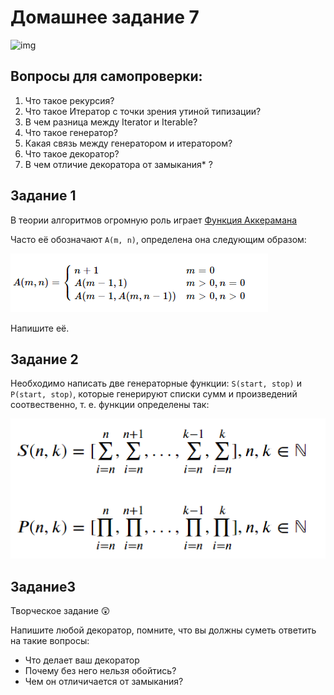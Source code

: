 # Домашнее задание 7

![img](https://it-black.ru/wp-content/uploads/2020/02/obr_iskl_python.jpg)

## Вопросы для самопроверки:

1. Что такое рекурсия?
2. Что такое Итератор с точки зрения утиной типизации?
3. В чем разница между Iterator и Iterable?
4. Что такое генератор?
5. Какая связь между генератором и итератором?
6. Что такое декоратор?
7. В чем отличие декоратора от замыкания* ?

## Задание 1

В теории алгоритмов огромную роль играет [Функция Аккерамана](https://ru.wikipedia.org/wiki/Функция_Аккермана#:~:text=Функция%20Аккермана%20—%20простой%20пример,n%20%7B%5Cdisplaystyle%20A(m%2C%20%5C%3B%20n)%7D)

Часто её обозначают `A(m, n)`, определена она следующим образом:

![image-20210811015200771](https://github.com/AlexanderZiyatdinov/Course/blob/main/Week7/Task1.png)

Напишите её.

## Задание 2

Необходимо написать две генераторные функции: `S(start, stop)` и `P(start, stop)`, которые генерируют списки сумм и произведений соотвественно, т. е. функции определены так:

![image-20210811015941400](https://github.com/AlexanderZiyatdinov/Course/blob/main/Week7/Task2.png)



## Задание3

Творческое задание 😲

Напишите любой декоратор, помните, что вы должны суметь ответить на такие вопросы:

* Что делает ваш декоратор
* Почему без него нельзя обойтись?
* Чем он отличичается от замыкания?

